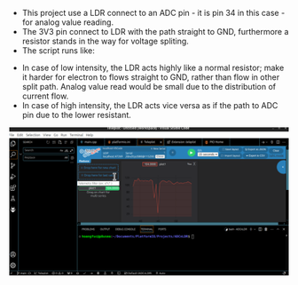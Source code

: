 - This project use a LDR connect to an ADC pin - it is pin 34 in this case - for analog value reading. 
- The 3V3 pin connect to LDR with the path straight to GND,  furthermore a resistor stands in the way for voltage spliting.
- The script runs like:
 + In case of low intensity, the LDR acts highly like a normal resistor; make it harder for electron to flows straight to GND, rather than flow in other split path. 
 Analog value read would be small due to the distribution of current flow.
 + In case of high intensity, the LDR acts vice versa as if the path to ADC pin due to the lower resistant.
 
![Snapshot](./snapshot.png)
